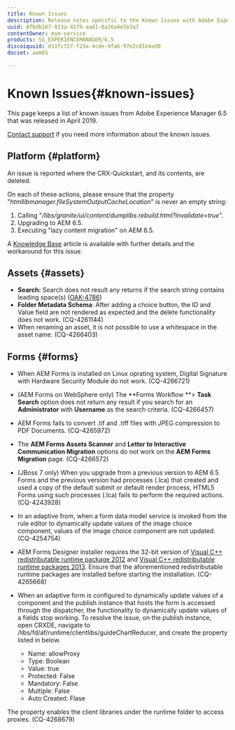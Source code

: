 ```yaml
---
title: Known Issues
description: Release notes specific to the Known Issues with Adobe Experience Manager 6.5
uuid: 8fbdb167-833a-4179-aad1-0a26a4e5b3a7
contentOwner: msm-service
products: SG_EXPERIENCEMANAGER/6.5
discoiquuid: d11fc727-f23a-4cde-9fa6-97e2c81b4ad0
docset: aem65

---
```


# Known Issues{#known-issues}

This page keeps a list of known issues from Adobe Experience Manager 6.5 that was released in April 2019.

[Contact support](https://helpx.adobe.com/support/experience-manager.html) if you need more information about the known issues.

## Platform {#platform}

An issue is reported where the CRX-Quickstart, and its contents, are deleted.

On each of these actions, please ensure that the property "*htmllibmanager.fileSystemOutputCacheLocation*" is never an empty string:

1. Calling "*/libs/granite/ui/content/dumplibs.rebuild.html?invalidate=true*".  
2. Upgrading to AEM 6.5.   
3. Executing "lazy content migration" on AEM 6.5.

A [Knowledge Base](https://helpx.adobe.com/experience-manager/kb/avoid-crx-quickstart-deletion-in-aem-6-5.html) article is available with further details and the workaround for this issue.

## Assets {#assets}

* **Search:** Search does not result any returns if the search string contains leading space(s) ([OAK-4786](https://issues.apache.org/jira/browse/OAK-4786))
* **Folder Metadata Schema**: After adding a choice button, the ID and Value field are not rendered as expected and the delete functionality does not work. (CQ-4261144)
* When renaming an asset, it is not possible to use a whitespace in the asset name. (CQ-4266403)

## Forms {#forms}

* When AEM Forms is installed on Linux oprating system, Digital Signature with Hardware Security Module do not work. (CQ-4266721)  
* (AEM Forms on WebSphere only) The **Forms Workflow **&gt; **Task Search** option does not return any result if you search for an **Administrator** with **Username** as the search criteria. (CQ-4266457)  

* AEM Forms fails to convert .tif and .tiff files with JPEG compression to PDF Documents. (CQ-4265972)
* The **AEM Forms Assets Scanner** and **Letter to Interactive Communication Migration** options do not work on the **AEM Forms Migration** page. (CQ-4266572)  

* (JBoss 7 only) When you upgrade from a previous version to AEM 6.5 Forms and the previous version had processes (.lca) that created and used a copy of the default submit or default render process, HTML5 Forms using such processes (.lca) fails to perform the required actions. (CQ-4243928)
* In an adaptive from, when a form data model service is invoked from the rule editor to dynamically update values of the image choice component, values of the image choice component are not updated. (CQ-4254754)  
* AEM Forms Designer installer requires the 32-bit version of [Visual C++ redistributable runtime package 2012](https://support.microsoft.com/en-in/help/2977003/the-latest-supported-visual-c-downloads) and [Visual C++ redistributable runtime packages 2013](https://support.microsoft.com/en-in/help/3179560/update-for-visual-c-2013-and-visual-c-redistributable-package). Ensure that the aforementioned redistributable runtime packages are installed before starting the installation. (CQ-4265668)

* When an adaptive form is configured to dynamically update values of a component and the publish instance that hosts the form is accessed through the dispatcher, the functionality to dynamically update values of a fields stop working. To resolve the issue, on the publish instance, open CRXDE, navigate to /libs/fd/af/runtime/clientlibs/guideChartReducer, and create the property listed in below.

    * Name: allowProxy
    * Type: Boolean
    * Value: true
    * Protected: False
    * Mandatory: False
    * Multiple: False
    * Auto Created: Flase

The property enables the client libraries under the runtime folder to access proxies. (CQ-4268679)

